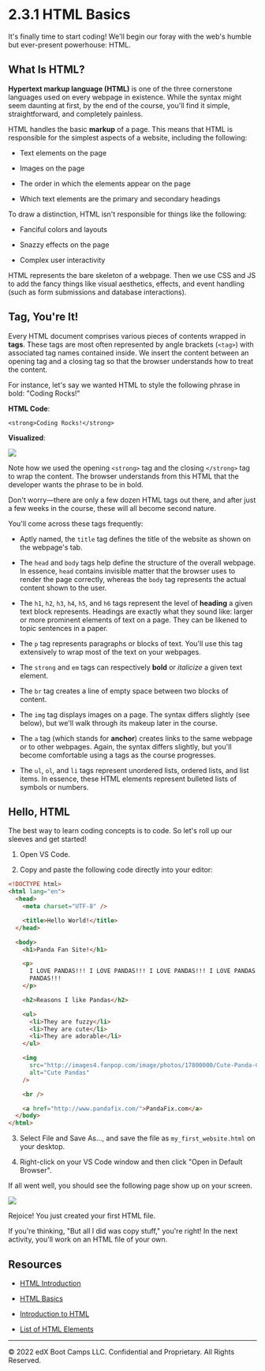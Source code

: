 # 2.3.1 HTML Basics

It's finally time to start coding! We'll begin our foray with the web's humble but ever-present powerhouse: HTML.

## What Is HTML?

**Hypertext markup language (HTML)** is one of the three cornerstone languages used on every webpage in existence. While the syntax might seem daunting at first, by the end of the course, you'll find it simple, straightforward, and completely painless.

HTML handles the basic **markup** of a page. This means that HTML is responsible for the simplest aspects of a website, including the following:

* Text elements on the page

* Images on the page

* The order in which the elements appear on the page

* Which text elements are the primary and secondary headings

To draw a distinction, HTML isn't responsible for things like the following:

* Fanciful colors and layouts

* Snazzy effects on the page

* Complex user interactivity

HTML represents the bare skeleton of a webpage. Then we use CSS and JS to add the fancy things like visual aesthetics, effects, and event handling (such as form submissions and database interactions).

## Tag, You're It!

Every HTML document comprises various pieces of contents wrapped in **tags**. These tags are most often represented by angle brackets (`<tag>`) with associated tag names contained inside. We insert the content between an opening tag and a closing tag so that the browser understands how to treat the content.

For instance, let's say we wanted HTML to style the following phrase in bold: "Coding Rocks!"

**HTML Code**:

`<strong>Coding Rocks!</strong>`

**Visualized**:

![](../../../img/39-fullstack-coding-rocks.png)

Note how we used the opening `<strong>` tag and the closing `</strong>` tag to wrap the content. The browser understands from this HTML that the developer wants the phrase to be in bold.

Don't worry—there are only a few dozen HTML tags out there, and after just a few weeks in the course, these will all become second nature.

You'll come across these tags frequently:

* Aptly named, the `title` tag defines the title of the website as shown on the webpage's tab.

* The `head` and `body` tags help define the structure of the overall webpage. In essence, `head` contains invisible matter that the browser uses to render the page correctly, whereas the `body` tag represents the actual content shown to the user.

* The `h1`, `h2`, `h3`, `h4`, `h5`, and `h6` tags represent the level of **heading** a given text block represents. Headings are exactly what they sound like: larger or more prominent elements of text on a page. They can be likened to topic sentences in a paper.

* The `p` tag represents paragraphs or blocks of text. You'll use this tag extensively to wrap most of the text on your webpages.

* The `strong` and `em` tags can respectively **bold** or *italicize* a given text element.

* The `br` tag creates a line of empty space between two blocks of content.

* The `img` tag displays images on a page. The syntax differs slightly (see below), but we'll walk through its makeup later in the course.

* The `a` tag (which stands for **anchor**) creates links to the same webpage or to other webpages. Again, the syntax differs slightly, but you'll become comfortable using a tags as the course progresses.

* The `ul`, `ol`, and `li` tags represent unordered lists, ordered lists, and list items. In essence, these HTML elements represent bulleted lists of symbols or numbers.

## Hello, HTML

The best way to learn coding concepts is to code. So let's roll up our sleeves and get started!

1. Open VS Code.

2. Copy and paste the following code directly into your editor:

```html
<!DOCTYPE html>
<html lang="en">
  <head>
    <meta charset="UTF-8" />

    <title>Hello World!</title>
  </head>

  <body>
    <h1>Panda Fan Site!</h1>

    <p>
      I LOVE PANDAS!!! I LOVE PANDAS!!! I LOVE PANDAS!!! I LOVE PANDAS!!! I LOVE
      PANDAS!!!
    </p>

    <h2>Reasons I like Pandas</h2>

    <ul>
      <li>They are fuzzy</li>
      <li>They are cute</li>
      <li>They are adorable</li>
    </ul>

    <img
      src="http://images4.fanpop.com/image/photos/17800000/Cute-Panda-Cubs-Together-pandas-17838800-450-324.jpg"
      alt="Cute Pandas"
    />

    <br />

    <a href="http://www.pandafix.com/">PandaFix.com</a>
  </body>
</html>
```

3. Select File and Save As…, and save the file as `my_first_website.html` on your desktop.

4. Right-click on your VS Code window and then click "Open in Default Browser".

If all went well, you should see the following page show up on your screen.

![](../../../img/40-fullstack-pandas-website.png)

Rejoice! You just created your first HTML file.

If you're thinking, "But all I did was copy stuff," you're right! In the next activity, you'll work on an HTML file of your own.

## Resources

* [HTML Introduction](http://www.w3schools.com/html/html_intro.asp)

* [HTML Basics](https://www.codecademy.com/learn/learn-html)

* [Introduction to HTML](https://developer.mozilla.org/en-US/docs/Learn/HTML/Introduction_to_HTML)

* [List of HTML Elements](https://developer.mozilla.org/en-US/docs/Web/HTML/Element)

---
© 2022 edX Boot Camps LLC. Confidential and Proprietary. All Rights Reserved.